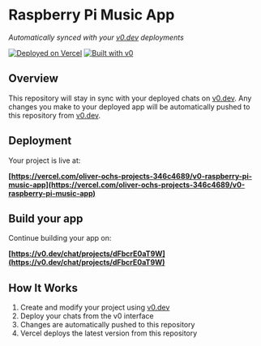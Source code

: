 # Raspberry Pi Music App

*Automatically synced with your [v0.dev](https://v0.dev) deployments*

[![Deployed on Vercel](https://img.shields.io/badge/Deployed%20on-Vercel-black?style=for-the-badge&logo=vercel)](https://vercel.com/oliver-ochs-projects-346c4689/v0-raspberry-pi-music-app)
[![Built with v0](https://img.shields.io/badge/Built%20with-v0.dev-black?style=for-the-badge)](https://v0.dev/chat/projects/dFbcrE0aT9W)

## Overview

This repository will stay in sync with your deployed chats on [v0.dev](https://v0.dev).
Any changes you make to your deployed app will be automatically pushed to this repository from [v0.dev](https://v0.dev).

## Deployment

Your project is live at:

**[https://vercel.com/oliver-ochs-projects-346c4689/v0-raspberry-pi-music-app](https://vercel.com/oliver-ochs-projects-346c4689/v0-raspberry-pi-music-app)**

## Build your app

Continue building your app on:

**[https://v0.dev/chat/projects/dFbcrE0aT9W](https://v0.dev/chat/projects/dFbcrE0aT9W)**

## How It Works

1. Create and modify your project using [v0.dev](https://v0.dev)
2. Deploy your chats from the v0 interface
3. Changes are automatically pushed to this repository
4. Vercel deploys the latest version from this repository
